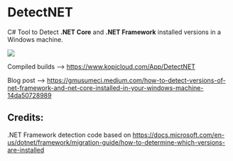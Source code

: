 # DetectNET
C# Tool to Detect **.NET Core** and **.NET Framework** installed versions in a Windows machine.

![](../main/Graphics/DetectNET-Console.png)

Compiled builds --> https://www.kopicloud.com/App/DetectNET

Blog post --> https://gmusumeci.medium.com/how-to-detect-versions-of-net-framework-and-net-core-installed-in-your-windows-machine-14da50728989

## Credits:

.NET Framework detection code based on https://docs.microsoft.com/en-us/dotnet/framework/migration-guide/how-to-determine-which-versions-are-installed
